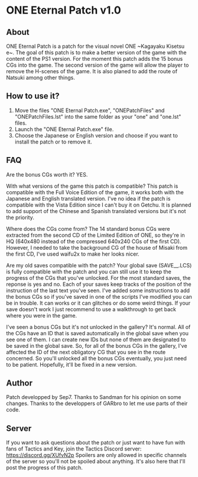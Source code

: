 ONE Eternal Patch v1.0
======

About
---------

ONE Eternal Patch is a patch for the visual novel ONE ~Kagayaku Kisetsu e~.
The goal of this patch is to make a better version of the game with the content of the PS1 version.
For the moment this patch adds the 15 bonus CGs into the game. The second version of the game will allow the player to remove the H-scenes of the game. It is also planed to add the route of Natsuki among other things.

How to use it?
---------

1. Move the files "ONE Eternal Patch.exe", "ONEPatchFiles" and "ONEPatchFiles.lst" into the same folder as your "one" and "one.lst" files.
2. Launch the "ONE Eternal Patch.exe" file.
3. Choose the Japanese or English version and choose if you want to install the patch or to remove it.

FAQ
---------

Are the bonus CGs worth it?
YES.

With what versions of the game this patch is compatible?
This patch is compatible with the Full Voice Edition of the game, it works both with the Japanese and English translated version.
I've no idea if the patch is compatible with the Vista Edition since I can't buy it on Getchu.
It is planned to add support of the Chinese and Spanish translated versions but it's not the priority.

Where does the CGs come from?
The 14 standard bonus CGs were extracted from the second CD of the Limited Edition of ONE, so they're in HQ (640x480 instead of the compressed 640x240 CGs of the first CD). However, I needed to take the background CG of the house of Misaki from the first CD, I've used waifu2x to make her looks nicer.

Are my old saves compatible with the patch?
Your global save (SAVE__.LCS) is fully compatible with the patch and you can still use it to keep the progress of the CGs that you've unlocked.
For the most standard saves, the reponse is yes and no. Each of your saves keep tracks of the position of the instruction of the last text you've seen. I've added some instructions to add the bonus CGs so if you've saved in one of the scripts I've modified you can be in trouble. It can works or it can glitches or do some weird things. If your save doesn't work I just recommend to use a walkthrough to get back where you were in the game.

I've seen a bonus CGs but it's not unlocked in the gallery?
It's normal. All of the CGs have an ID that is saved automatically in the global save when you see one of them. I can create new IDs but none of them are designated to be saved in the global save. So, for all of the bonus CGs in the gallery, I've affected the ID of the next obligatory CG that you see in the route concerned. So you'll unlocked all the bonus CGs eventually, you just need to be patient. Hopefully, it'll be fixed in a new version.

Author
------
Patch developped by Sep7.
Thanks to Sandman for his opinion on some changes.
Thanks to the developpers of GARbro to let me use parts of their code.

Server
---------

If you want to ask questions about the patch or just want to have fun with fans of Tactics and Key, join the Tactics Discord server:
https://discord.gg/XUfvN2p
Spoilers are only allowed in specific channels of the server so you'll not be spoiled about anything. It's also here that I'll post the progress of this patch.